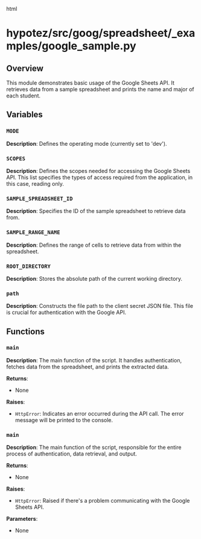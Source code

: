 html
<h1>hypotez/src/goog/spreadsheet/_examples/google_sample.py</h1>

<h2>Overview</h2>
<p>This module demonstrates basic usage of the Google Sheets API. It retrieves data from a sample spreadsheet and prints the name and major of each student.</p>

<h2>Variables</h2>

<h3><code>MODE</code></h3>

<p><strong>Description</strong>: Defines the operating mode (currently set to 'dev').</p>


<h3><code>SCOPES</code></h3>

<p><strong>Description</strong>: Defines the scopes needed for accessing the Google Sheets API. This list specifies the types of access required from the application, in this case, reading only.</p>


<h3><code>SAMPLE_SPREADSHEET_ID</code></h3>

<p><strong>Description</strong>: Specifies the ID of the sample spreadsheet to retrieve data from.</p>


<h3><code>SAMPLE_RANGE_NAME</code></h3>

<p><strong>Description</strong>: Defines the range of cells to retrieve data from within the spreadsheet.</p>


<h3><code>ROOT_DIRECTORY</code></h3>

<p><strong>Description</strong>: Stores the absolute path of the current working directory.</p>

<h3><code>path</code></h3>

<p><strong>Description</strong>: Constructs the file path to the client secret JSON file. This file is crucial for authentication with the Google API.</p>


<h2>Functions</h2>

<h3><code>main</code></h3>

<p><strong>Description</strong>: The main function of the script. It handles authentication, fetches data from the spreadsheet, and prints the extracted data.</p>

<p><strong>Returns</strong>:
  <ul><li>None</li></ul>
</p>
<p><strong>Raises</strong>:
  <ul><li><code>HttpError</code>: Indicates an error occurred during the API call. The error message will be printed to the console.</li></ul>
</p>


<h3><code>main</code></h3>

<p><strong>Description</strong>: The main function of the script, responsible for the entire process of authentication, data retrieval, and output.</p>

<p><strong>Returns</strong>:
  <ul><li>None</li></ul>
</p>
<p><strong>Raises</strong>:
  <ul><li><code>HttpError</code>: Raised if there's a problem communicating with the Google Sheets API.</li></ul>
</p>


<p><strong>Parameters</strong>:
  <ul>
    <li>None</li>
  </ul>
</p>


<!-- Add other function/class documentation here following the same structure -->